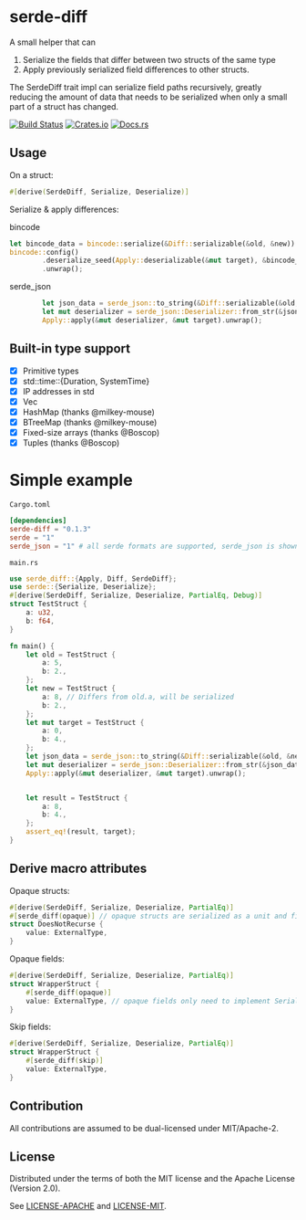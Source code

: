 # serde-diff

A small helper that can
1. Serialize the fields that differ between two structs of the same type 
2. Apply previously serialized field differences to other structs.

The SerdeDiff trait impl can serialize field paths recursively, greatly reducing the amount of data that needs to be serialized when only a small part of a struct has changed. 

[![Build Status][build_img]][build_lnk] [![Crates.io][crates_img]][crates_lnk] [![Docs.rs][doc_img]][doc_lnk]

[build_img]: https://travis-ci.org/amethyst/serde-diff.svg
[build_lnk]: https://travis-ci.org/amethyst/serde-diff
[crates_img]: https://img.shields.io/crates/v/serde-diff.svg
[crates_lnk]: https://crates.io/crates/serde-diff
[doc_img]: https://docs.rs/serde-diff/badge.svg
[doc_lnk]: https://docs.rs/serde-diff

## Usage
On a struct:
```rust
#[derive(SerdeDiff, Serialize, Deserialize)]
```

Serialize & apply differences:

bincode
```rust
let bincode_data = bincode::serialize(&Diff::serializable(&old, &new)).unwrap();
bincode::config()
        .deserialize_seed(Apply::deserializable(&mut target), &bincode_data)
        .unwrap();
```
serde_json
```rust
        let json_data = serde_json::to_string(&Diff::serializable(&old, &new)).unwrap();
        let mut deserializer = serde_json::Deserializer::from_str(&json_data);
        Apply::apply(&mut deserializer, &mut target).unwrap();
```

## Built-in type support
- [x] Primitive types
- [x] std::time::{Duration, SystemTime}
- [x] IP addresses in std
- [x] Vec
- [x] HashMap (thanks @milkey-mouse)
- [x] BTreeMap (thanks @milkey-mouse)
- [x] Fixed-size arrays (thanks @Boscop)
- [x] Tuples (thanks @Boscop)

# Simple example

`Cargo.toml`
```toml
[dependencies]
serde-diff = "0.1.3"
serde = "1"
serde_json = "1" # all serde formats are supported, serde_json is shown in this example
```
`main.rs`
```rust
use serde_diff::{Apply, Diff, SerdeDiff};
use serde::{Serialize, Deserialize};
#[derive(SerdeDiff, Serialize, Deserialize, PartialEq, Debug)]
struct TestStruct {
    a: u32,
    b: f64,
}

fn main() {
    let old = TestStruct {
        a: 5,
        b: 2.,
    };
    let new = TestStruct {
        a: 8, // Differs from old.a, will be serialized
        b: 2.,
    };
    let mut target = TestStruct {
        a: 0,
        b: 4.,
    };
    let json_data = serde_json::to_string(&Diff::serializable(&old, &new)).unwrap();
    let mut deserializer = serde_json::Deserializer::from_str(&json_data);
    Apply::apply(&mut deserializer, &mut target).unwrap();


    let result = TestStruct {
        a: 8,
        b: 4.,
    };
    assert_eq!(result, target);
}
```

## Derive macro attributes
Opaque structs:
```rust
#[derive(SerdeDiff, Serialize, Deserialize, PartialEq)]
#[serde_diff(opaque)] // opaque structs are serialized as a unit and fields do not need to implement SerdeDiff
struct DoesNotRecurse {
    value: ExternalType, 
}
```

Opaque fields:
```rust
#[derive(SerdeDiff, Serialize, Deserialize, PartialEq)]
struct WrapperStruct {
    #[serde_diff(opaque)]
    value: ExternalType, // opaque fields only need to implement Serialize + Deserialize + PartialEq,
}
```

Skip fields:
```rust
#[derive(SerdeDiff, Serialize, Deserialize, PartialEq)]
struct WrapperStruct {
    #[serde_diff(skip)]
    value: ExternalType,
}
```

## Contribution

All contributions are assumed to be dual-licensed under MIT/Apache-2.

## License

Distributed under the terms of both the MIT license and the Apache License (Version 2.0).

See [LICENSE-APACHE](LICENSE-APACHE) and [LICENSE-MIT](LICENSE-MIT).
